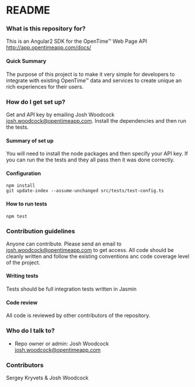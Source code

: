# README #

### What is this repository for? ###
This is an Angular2 SDK for the OpenTime™ Web Page API
http://app.opentimeapp.com/docs/

#### Quick Summary ####
The purpose of this project is to make it very simple for developers to integrate with existing OpenTime™ data and services to create unique an rich experiences for their users.

### How do I get set up? ###
Get and API key by emailing Josh Woodcock <josh.woodcock@opentimeapp.com>. Install the dependencies and then run the tests.
    
#### Summary of set up ####
You will need to install the node packages and then specify your API key. If you can run the the tests and they all pass then it was done correctly.
    
#### Configuration ####
    npm install
    git update-index --assume-unchanged src/tests/test-config.ts

#### How to run tests ####
    npm test

### Contribution guidelines ###
Anyone can contribute. Please send an email to josh.woodcock@opentimeapp.com to get access. All code should be cleanly written and follow the existing conventions anc code coverage level of the project. 

#### Writing tests ####
Tests should be full integration tests written in Jasmin

#### Code review ####
All code is reviewed by other contributors of the repository.

### Who do I talk to? ###

* Repo owner or admin: Josh Woodcock <josh.woodcock@opentimeapp.com>

### Contributors ###
Sergey Kryvets & Josh Woodcock